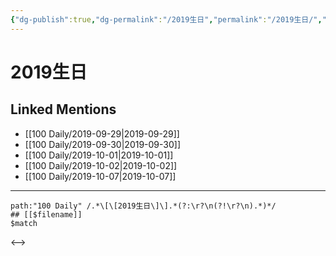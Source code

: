 ```yaml
---
{"dg-publish":true,"dg-permalink":"/2019生日","permalink":"/2019生日/","created":"2023-03-29T14:36:12.005+08:00","updated":"2023-03-29T14:36:12.403+08:00"}
---
```


# 2019生日

## Linked Mentions
- [[100 Daily/2019-09-29\|2019-09-29]]
- [[100 Daily/2019-09-30\|2019-09-30]]
- [[100 Daily/2019-10-01\|2019-10-01]]
- [[100 Daily/2019-10-02\|2019-10-02]]
- [[100 Daily/2019-10-07\|2019-10-07]]


---

```expander
path:"100 Daily" /.*\[\[2019生日\]\].*(?:\r?\n(?!\r?\n).*)*/
## [[$filename]]
$match
```

<-->